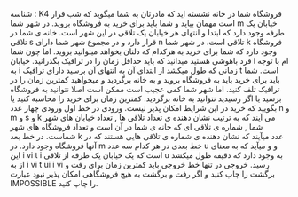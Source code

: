 شناسه : K4
فروشگاه
شما در خانه نشسته اید که مادرتان به شما میگوید که شب قرار است مھمان بیاید و شما باید برای خرید
به فروشگاه بروید. در شھر شما m خیابان یک طرفه وجود دارد که ابتدا و انتھای ھر خیابان یک تلاقی
در این شھر است. خانه ی شما در تلاقی s قرار دارد و در مجموع شھر شما دارای n تلاقی است.
در شھر شما k فروشگاه وجود دارد که شما برای خرید به ھرکدام که دلتان بخواھد میتوانید بروید. اما
چون شما فرد باھوشی ھستید میدانید که باید حداقل زمان را در ترافیک بگذرانید. خیابان i ام با توجه به
i زمانی که طول میکشد از ابتدای آن به انتھای آن برسید دارای ترافیک t است. شما باید برای خرید
باید به فروشگاه بروید و به خانه برگردید و میخواھید کمترین زمان را در ترافیک تلف کنید. اما شھر
شما کمی عجیب است ممکن است اصلا نتوانید به فروشگاه برسید یا اگر رسیدید نتوانید به خانه
برگردید. کمترین زمان برای خرید را محاسبه کنید یا بگویید که خرید در این شرایط امکان پذیر نیست.
ورودی
در خط اول ورودی چھار عدد n و m و s و k می آیند که به ترتیب نشان دھنده ی تعداد تلاقی ھا
, تعداد خیابان ھای شھر شما , شماره ی تلاقی ای که خانه ی شما در آن است و تعداد فروشگاه ھای
شھر شماست. در خط بعد k عدد میآیند که نشان دھنده ی شماره ی تلاقی ھایی ھستند که در آنھا
فروشگاه وجود دارد. در m خط بعدی در ھر کدام سه عدد u و و میآید که به معنای این
i vi
t
i
است که یک خیابان یک طرفه از تلاقی u به وجود دارد که دقیقه طول میکشد از به
i vi
t ui i vi
رسید.
خروجی
در تنھا خط خروجی باید کمترین زمان برای رفت و برگشت را چاپ کنید و اگر رفت و برگشت به ھیچ
فروشگاھی امکان پذیر نبود عبارت IMPOSSIBLE را چاپ کنید.